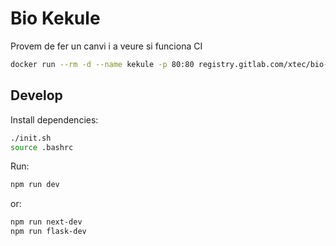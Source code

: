 # Bio Kekule

Provem de fer un canvi i a veure si funciona CI

```sh
docker run --rm -d --name kekule -p 80:80 registry.gitlab.com/xtec/bio-sequence
```

## Develop

Install dependencies:

```sh
./init.sh
source .bashrc
```


Run:

```sh
npm run dev
```

or:

```sh
npm run next-dev
npm run flask-dev
```